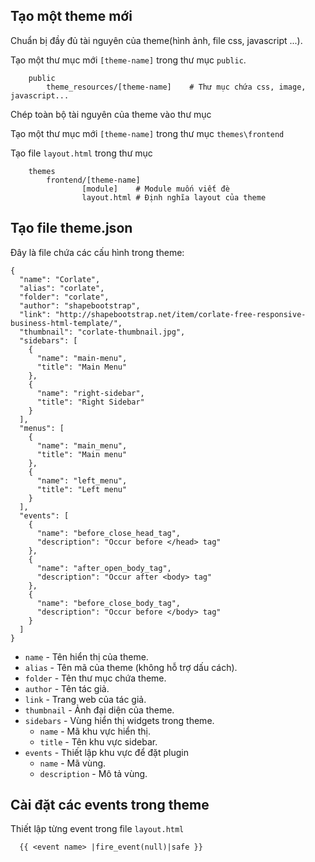 ## Tạo một theme mới

Chuẩn bị đầy đủ tài nguyên của theme(hình ảnh, file css, javascript ...).

Tạo một thư mục mới `[theme-name]` trong thư mục `public`.

```
    public
        theme_resources/[theme-name]    # Thư mục chứa css, image, javascript...
```

Chép toàn bộ tài nguyên của theme vào thư mục

Tạo một thư mục mới `[theme-name]` trong thư mục `themes\frontend`

Tạo file `layout.html` trong thư mục

```
    themes
        frontend/[theme-name]
                [module]    # Module muốn viết đè
                layout.html # Định nghĩa layout của theme
```
## Tạo file theme.json

Đây là file chứa các cấu hình trong theme:

```
{
  "name": "Corlate",
  "alias": "corlate",
  "folder": "corlate",
  "author": "shapebootstrap",
  "link": "http://shapebootstrap.net/item/corlate-free-responsive-business-html-template/",
  "thumbnail": "corlate-thumbnail.jpg",
  "sidebars": [
    {
      "name": "main-menu",
      "title": "Main Menu"
    },
    {
      "name": "right-sidebar",
      "title": "Right Sidebar"
    }
  ],
  "menus": [
    {
      "name": "main_menu",
      "title": "Main menu"
    },
    {
      "name": "left_menu",
      "title": "Left menu"
    }
  ],
  "events": [
    {
      "name": "before_close_head_tag",
      "description": "Occur before </head> tag"
    },
    {
      "name": "after_open_body_tag",
      "description": "Occur after <body> tag"
    },
    {
      "name": "before_close_body_tag",
      "description": "Occur before </body> tag"
    }
  ]
}
```
* `name` - Tên hiển thị của theme.
* `alias` - Tên mã của theme (không hỗ trợ dấu cách).
* `folder` - Tên thư mục chứa theme.
* `author` - Tên tác giả.
* `link` - Trang web của tác giả.
* `thumbnail` - Ảnh đại diện của theme.
* `sidebars` - Vùng hiển thị widgets trong theme.
    * `name` - Mã khu vực hiển thị.
    * `title` - Tên khu vực sidebar.
* `events` - Thiết lập khu vực để đặt plugin
    * `name` - Mã vùng.
    * `description` - Mô tả vùng.
    
## Cài đặt các events trong theme

Thiết lập từng event trong file `layout.html`

```
  {{ <event name> |fire_event(null)|safe }}
```
    
    


